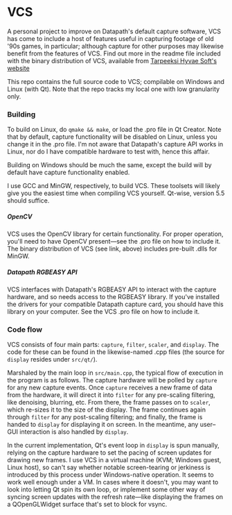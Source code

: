 # VCS
A personal project to improve on Datapath's default capture software, VCS has come to include a host of features useful in capturing footage of old '90s games, in particular; although capture for other purposes may likewise benefit from the features of VCS. Find out more in the readme file included with the binary distribution of VCS, available from [Tarpeeksi Hyvae Soft's website](http://tarpeeksihyvaesoft.com/soft)

This repo contains the full source code to VCS; compilable on Windows and Linux (with Qt). Note that the repo tracks my local one with low granularity only.

### Building
To build on Linux, do ```qmake && make```, or load the .pro file in Qt Creator. Note that by default, capture functionality will be disabled on Linux, unless you change it in the .pro file. I'm not aware that Datapath's capture API works in Linux, nor do I have compatible hardware to test with, hence this affair.

Building on Windows should be much the same, except the build will by default have capture functionality enabled.

I use GCC and MinGW, respectively, to build VCS. These toolsets will likely give you the easiest time when compiling VCS yourself. Qt-wise, version 5.5 should suffice.

##### OpenCV
VCS uses the OpenCV library for certain functionality. For proper operation, you'll need to have OpenCV present&mdash;see the .pro file on how to include it. The binary distribution of VCS (see link, above) includes pre-built .dlls for MinGW.

##### Datapath RGBEASY API
VCS interfaces with Datapath's RGBEASY API to interact with the capture hardware, and so needs access to the RGBEASY library. If you've installed the drivers for your compatible Datapath capture card, you should have this library on your computer. See the VCS .pro file on how to include it.

### Code flow
VCS consists of four main parts: ```capture```, ```filter```, ```scaler```, and ```display```. The code for these can be found in the likewise-named .cpp files (the source for ```display``` resides under ```src/qt/```).

Marshaled by the main loop in ```src/main.cpp```, the typical flow of execution in the program is as follows. The capture hardware will be polled by ```capture``` for any new capture events. Once ```capture``` receives a new frame of data from the hardware, it will direct it into ```filter``` for any pre-scaling filtering, like denoising, blurring, etc. From there, the frame passes on to ```scaler```, which re-sizes it to the size of the display. The frame continues again through ```filter``` for any post-scaling filtering; and finally, the frame is handed to ```display``` for displaying it on screen. In the meantime, any user&ndash;GUI interaction is also handled by ```display```.

In the current implementation, Qt's event loop in ```display``` is spun manually, relying on the capture hardware to set the pacing of screen updates for drawing new frames. I use VCS in a virtual machine (KVM; Windows guest, Linux host), so can't say whether notable screen-tearing or jerkiness is introduced by this process under Windows-native operation. It seems to work well enough under a VM. In cases where it doesn't, you may want to look into letting Qt spin its own loop, or implement some other way of syncing screen updates with the refresh rate&mdash;like displaying the frames on a QOpenGLWidget surface that's set to block for vsync.
